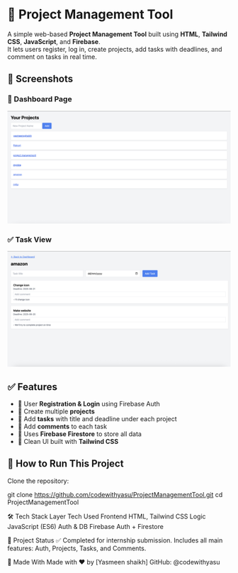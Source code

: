 # 🧩 Project Management Tool

A simple web-based **Project Management Tool** built using **HTML**, **Tailwind CSS**, **JavaScript**, and **Firebase**.  
It lets users register, log in, create projects, add tasks with deadlines, and comment on tasks in real time.

## 📸 Screenshots

### 🧩 Dashboard Page
![Dashboard Page](screenshots/dashboard.png)

### ✅ Task View
![Task View](screenshots/task.png)



## ✅ Features

- 🔐 User **Registration & Login** using Firebase Auth
- 📁 Create multiple **projects**
- 📝 Add **tasks** with title and deadline under each project
- 💬 Add **comments** to each task
- 🧠 Uses **Firebase Firestore** to store all data
- 🎨 Clean UI built with **Tailwind CSS**


## 🚀 How to Run This Project

  Clone the repository:

   git clone https://github.com/codewithyasu/ProjectManagementTool.git
   cd ProjectManagementTool

🛠️ Tech Stack
Layer	Tech Used
Frontend	HTML, Tailwind CSS
Logic	JavaScript (ES6)
Auth & DB	Firebase Auth + Firestore

📝 Project Status
✅ Completed for internship submission.
Includes all main features: Auth, Projects, Tasks, and Comments.

🙌 Made With
Made with ❤️ by [Yasmeen shaikh]
GitHub: @codewithyasu


